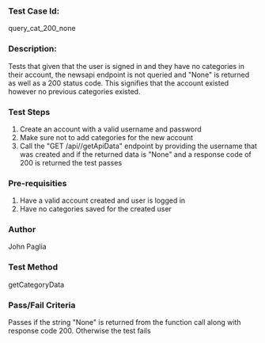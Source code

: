 ### Test Case Id: 
query_cat_200_none

### Description:
Tests that given that the user is signed in and they have no categories 
in their account, the newsapi endpoint is not queried and "None" is returned
as well as a 200 status code. This signifies that the account existed however
no previous categories existed.  

### Test Steps
1. Create an account with a valid username and password
2. Make sure not to add categories for the new account
3. Call the "GET /api/<user>/getApiData" endpoint by providing the username that was created and if the returned data is "None" and a response code of 200 is returned the test passes

### Pre-requisities
1. Have a valid account created and user is logged in
2. Have no categories saved for the created user

### Author
John Paglia

### Test Method
getCategoryData

### Pass/Fail Criteria
Passes if the string "None" is returned from the function call along with 
response code 200. Otherwise the test fails